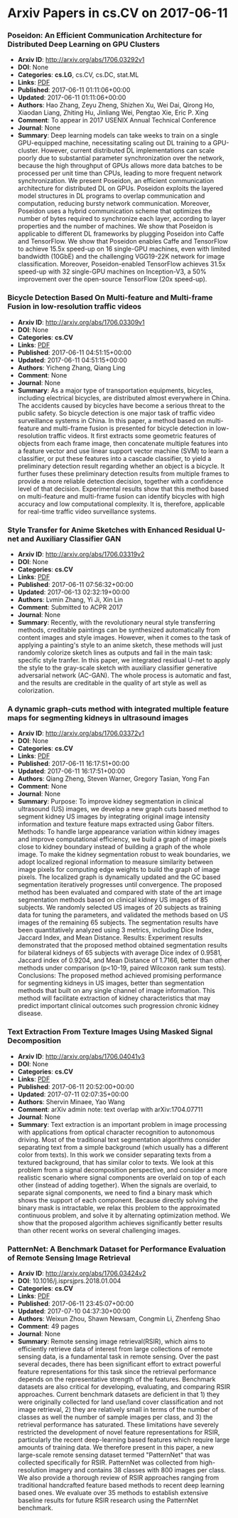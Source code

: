 # Arxiv Papers in cs.CV on 2017-06-11
### Poseidon: An Efficient Communication Architecture for Distributed Deep Learning on GPU Clusters
- **Arxiv ID**: http://arxiv.org/abs/1706.03292v1
- **DOI**: None
- **Categories**: **cs.LG**, cs.CV, cs.DC, stat.ML
- **Links**: [PDF](http://arxiv.org/pdf/1706.03292v1)
- **Published**: 2017-06-11 01:11:06+00:00
- **Updated**: 2017-06-11 01:11:06+00:00
- **Authors**: Hao Zhang, Zeyu Zheng, Shizhen Xu, Wei Dai, Qirong Ho, Xiaodan Liang, Zhiting Hu, Jinliang Wei, Pengtao Xie, Eric P. Xing
- **Comment**: To appear in 2017 USENIX Annual Technical Conference
- **Journal**: None
- **Summary**: Deep learning models can take weeks to train on a single GPU-equipped machine, necessitating scaling out DL training to a GPU-cluster. However, current distributed DL implementations can scale poorly due to substantial parameter synchronization over the network, because the high throughput of GPUs allows more data batches to be processed per unit time than CPUs, leading to more frequent network synchronization. We present Poseidon, an efficient communication architecture for distributed DL on GPUs. Poseidon exploits the layered model structures in DL programs to overlap communication and computation, reducing bursty network communication. Moreover, Poseidon uses a hybrid communication scheme that optimizes the number of bytes required to synchronize each layer, according to layer properties and the number of machines. We show that Poseidon is applicable to different DL frameworks by plugging Poseidon into Caffe and TensorFlow. We show that Poseidon enables Caffe and TensorFlow to achieve 15.5x speed-up on 16 single-GPU machines, even with limited bandwidth (10GbE) and the challenging VGG19-22K network for image classification. Moreover, Poseidon-enabled TensorFlow achieves 31.5x speed-up with 32 single-GPU machines on Inception-V3, a 50% improvement over the open-source TensorFlow (20x speed-up).



### Bicycle Detection Based On Multi-feature and Multi-frame Fusion in low-resolution traffic videos
- **Arxiv ID**: http://arxiv.org/abs/1706.03309v1
- **DOI**: None
- **Categories**: **cs.CV**
- **Links**: [PDF](http://arxiv.org/pdf/1706.03309v1)
- **Published**: 2017-06-11 04:51:15+00:00
- **Updated**: 2017-06-11 04:51:15+00:00
- **Authors**: Yicheng Zhang, Qiang Ling
- **Comment**: None
- **Journal**: None
- **Summary**: As a major type of transportation equipments, bicycles, including electrical bicycles, are distributed almost everywhere in China. The accidents caused by bicycles have become a serious threat to the public safety. So bicycle detection is one major task of traffic video surveillance systems in China. In this paper, a method based on multi-feature and multi-frame fusion is presented for bicycle detection in low-resolution traffic videos. It first extracts some geometric features of objects from each frame image, then concatenate multiple features into a feature vector and use linear support vector machine (SVM) to learn a classifier, or put these features into a cascade classifier, to yield a preliminary detection result regarding whether an object is a bicycle. It further fuses these preliminary detection results from multiple frames to provide a more reliable detection decision, together with a confidence level of that decision. Experimental results show that this method based on multi-feature and multi-frame fusion can identify bicycles with high accuracy and low computational complexity. It is, therefore, applicable for real-time traffic video surveillance systems.



### Style Transfer for Anime Sketches with Enhanced Residual U-net and Auxiliary Classifier GAN
- **Arxiv ID**: http://arxiv.org/abs/1706.03319v2
- **DOI**: None
- **Categories**: **cs.CV**
- **Links**: [PDF](http://arxiv.org/pdf/1706.03319v2)
- **Published**: 2017-06-11 07:56:32+00:00
- **Updated**: 2017-06-13 02:32:19+00:00
- **Authors**: Lvmin Zhang, Yi Ji, Xin Lin
- **Comment**: Submitted to ACPR 2017
- **Journal**: None
- **Summary**: Recently, with the revolutionary neural style transferring methods, creditable paintings can be synthesized automatically from content images and style images. However, when it comes to the task of applying a painting's style to an anime sketch, these methods will just randomly colorize sketch lines as outputs and fail in the main task: specific style tranfer. In this paper, we integrated residual U-net to apply the style to the gray-scale sketch with auxiliary classifier generative adversarial network (AC-GAN). The whole process is automatic and fast, and the results are creditable in the quality of art style as well as colorization.



### A dynamic graph-cuts method with integrated multiple feature maps for segmenting kidneys in ultrasound images
- **Arxiv ID**: http://arxiv.org/abs/1706.03372v1
- **DOI**: None
- **Categories**: **cs.CV**
- **Links**: [PDF](http://arxiv.org/pdf/1706.03372v1)
- **Published**: 2017-06-11 16:17:51+00:00
- **Updated**: 2017-06-11 16:17:51+00:00
- **Authors**: Qiang Zheng, Steven Warner, Gregory Tasian, Yong Fan
- **Comment**: None
- **Journal**: None
- **Summary**: Purpose: To improve kidney segmentation in clinical ultrasound (US) images, we develop a new graph cuts based method to segment kidney US images by integrating original image intensity information and texture feature maps extracted using Gabor filters. Methods: To handle large appearance variation within kidney images and improve computational efficiency, we build a graph of image pixels close to kidney boundary instead of building a graph of the whole image. To make the kidney segmentation robust to weak boundaries, we adopt localized regional information to measure similarity between image pixels for computing edge weights to build the graph of image pixels. The localized graph is dynamically updated and the GC based segmentation iteratively progresses until convergence. The proposed method has been evaluated and compared with state of the art image segmentation methods based on clinical kidney US images of 85 subjects. We randomly selected US images of 20 subjects as training data for tuning the parameters, and validated the methods based on US images of the remaining 65 subjects. The segmentation results have been quantitatively analyzed using 3 metrics, including Dice Index, Jaccard Index, and Mean Distance. Results: Experiment results demonstrated that the proposed method obtained segmentation results for bilateral kidneys of 65 subjects with average Dice index of 0.9581, Jaccard index of 0.9204, and Mean Distance of 1.7166, better than other methods under comparison (p<10-19, paired Wilcoxon rank sum tests). Conclusions: The proposed method achieved promising performance for segmenting kidneys in US images, better than segmentation methods that built on any single channel of image information. This method will facilitate extraction of kidney characteristics that may predict important clinical outcomes such progression chronic kidney disease.



### Text Extraction From Texture Images Using Masked Signal Decomposition
- **Arxiv ID**: http://arxiv.org/abs/1706.04041v3
- **DOI**: None
- **Categories**: **cs.CV**
- **Links**: [PDF](http://arxiv.org/pdf/1706.04041v3)
- **Published**: 2017-06-11 20:52:00+00:00
- **Updated**: 2017-07-11 02:07:35+00:00
- **Authors**: Shervin Minaee, Yao Wang
- **Comment**: arXiv admin note: text overlap with arXiv:1704.07711
- **Journal**: None
- **Summary**: Text extraction is an important problem in image processing with applications from optical character recognition to autonomous driving. Most of the traditional text segmentation algorithms consider separating text from a simple background (which usually has a different color from texts). In this work we consider separating texts from a textured background, that has similar color to texts. We look at this problem from a signal decomposition perspective, and consider a more realistic scenario where signal components are overlaid on top of each other (instead of adding together). When the signals are overlaid, to separate signal components, we need to find a binary mask which shows the support of each component. Because directly solving the binary mask is intractable, we relax this problem to the approximated continuous problem, and solve it by alternating optimization method. We show that the proposed algorithm achieves significantly better results than other recent works on several challenging images.



### PatternNet: A Benchmark Dataset for Performance Evaluation of Remote Sensing Image Retrieval
- **Arxiv ID**: http://arxiv.org/abs/1706.03424v2
- **DOI**: 10.1016/j.isprsjprs.2018.01.004
- **Categories**: **cs.CV**
- **Links**: [PDF](http://arxiv.org/pdf/1706.03424v2)
- **Published**: 2017-06-11 23:45:07+00:00
- **Updated**: 2017-07-10 04:37:30+00:00
- **Authors**: Weixun Zhou, Shawn Newsam, Congmin Li, Zhenfeng Shao
- **Comment**: 49 pages
- **Journal**: None
- **Summary**: Remote sensing image retrieval(RSIR), which aims to efficiently retrieve data of interest from large collections of remote sensing data, is a fundamental task in remote sensing. Over the past several decades, there has been significant effort to extract powerful feature representations for this task since the retrieval performance depends on the representative strength of the features. Benchmark datasets are also critical for developing, evaluating, and comparing RSIR approaches. Current benchmark datasets are deficient in that 1) they were originally collected for land use/land cover classification and not image retrieval, 2) they are relatively small in terms of the number of classes as well the number of sample images per class, and 3) the retrieval performance has saturated. These limitations have severely restricted the development of novel feature representations for RSIR, particularly the recent deep-learning based features which require large amounts of training data. We therefore present in this paper, a new large-scale remote sensing dataset termed "PatternNet" that was collected specifically for RSIR. PatternNet was collected from high-resolution imagery and contains 38 classes with 800 images per class. We also provide a thorough review of RSIR approaches ranging from traditional handcrafted feature based methods to recent deep learning based ones. We evaluate over 35 methods to establish extensive baseline results for future RSIR research using the PatternNet benchmark.



